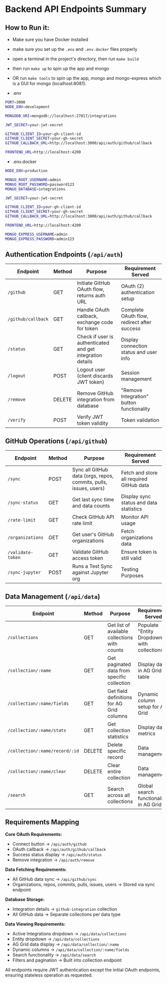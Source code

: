 # Backend API Endpoints Summary

## How to Run it:
- Make sure you have Docker installed
- make sure you set up the `.env` and `.env.docker` files properly
- open a terminal in the project's directory, then run `make build`
- then run `make up` to spin up the app and mongo
- OR run `make tools` to spin up the app, mongo and mongo-express which is a GUI for mongo (localhost:8081).

- .env
```sh
PORT=3000
NODE_ENV=development

MONGODB_URI=mongodb://localhost:27017/integrations

JWT_SECRET=your-jwt-secret

GITHUB_CLIENT_ID=your-gh-client-id
GITHUB_CLIENT_SECRET=your-gh-secret
GITHUB_CALLBACK_URL=http://localhost:3000/api/auth/github/callback

FRONTEND_URL=http://localhost:4200
```
- .env.docker
```sh
NODE_ENV=production

MONGO_ROOT_USERNAME=admin
MONGO_ROOT_PASSWORD=password123
MONGO_DATABASE=integrations

JWT_SECRET=your-jwt-secret

GITHUB_CLIENT_ID=your-gh-client-id
GITHUB_CLIENT_SECRET=your-gh-secret
GITHUB_CALLBACK_URL=http://localhost:3000/api/auth/github/callback

FRONTEND_URL=http://localhost:4200

MONGO_EXPRESS_USERNAME=admin
MONGO_EXPRESS_PASSWORD=admin123
```

## Authentication Endpoints (`/api/auth`)

| Endpoint | Method | Purpose | Requirement Served |
|----------|--------|---------|-------------------|
| `/github` | GET | Initiate GitHub OAuth flow, returns auth URL | OAuth (2) authentication setup |
| `/github/callback` | GET | Handle OAuth callback, exchange code for token | Complete OAuth flow, redirect after success |
| `/status` | GET | Check if user is authenticated and get integration details | Display connection status and user info |
| `/logout` | POST | Logout user (client discards JWT token) | Session management |
| `/remove` | DELETE | Remove GitHub integration from database | "Remove Integration" button functionality |
| `/verify` | POST | Verify JWT token validity | Token validation |

## GitHub Operations (`/api/github`)

| Endpoint | Method | Purpose | Requirement Served |
|----------|--------|---------|-------------------|
| `/sync` | POST | Sync all GitHub data (orgs, repos, commits, pulls, issues, users) | Fetch and store all required GitHub data |
| `/sync-status` | GET | Get last sync time and data counts | Display sync status and data statistics |
| `/rate-limit` | GET | Check GitHub API rate limit | Monitor API usage |
| `/organizations` | GET | Get user's GitHub organizations | Fetch organizations data |
| `/validate-token` | GET | Validate GitHub access token | Ensure token is still valid |
| `/sync-jupyter` | POST | Runs a Test Sync against Jupyter org | Testing Purposes |


## Data Management (`/api/data`)

| Endpoint | Method | Purpose | Requirement Served |
|----------|--------|---------|-------------------|
| `/collections` | GET | Get list of available collections with counts | Populate "Entity Dropdown" with collections |
| `/collection/:name` | GET | Get paginated data from specific collection | Display data in AG Grid table |
| `/collection/:name/fields` | GET | Get field definitions for AG Grid columns | Dynamic column setup for AG Grid |
| `/collection/:name/stats` | GET | Get collection statistics | Display data metrics |
| `/collection/:name/record/:id` | DELETE | Delete specific record | Data management |
| `/collection/:name/clear` | DELETE | Clear entire collection | Data management |
| `/search` | GET | Search across all collections | Global search functionality in AG Grid |

## Requirements Mapping

**Core OAuth Requirements:**
- Connect button → `/api/auth/github`
- OAuth callback → `/api/auth/github/callback` 
- Success status display → `/api/auth/status`
- Remove integration → `/api/auth/remove`

**Data Fetching Requirements:**
- All GitHub data sync → `/api/github/sync`
- Organizations, repos, commits, pulls, issues, users → Stored via sync endpoint

**Database Storage:**
- Integration details → `github-integration` collection
- All GitHub data → Separate collections per data type

**Data Viewing Requirements:**
- Active Integrations dropdown → `/api/data/collections`
- Entity dropdown → `/api/data/collections`
- AG Grid data display → `/api/data/collection/:name`
- Dynamic columns → `/api/data/collection/:name/fields`
- Search functionality → `/api/data/search`
- Filters and pagination → Built into collection endpoint

All endpoints require JWT authentication except the initial OAuth endpoints, ensuring stateless operation as requested.